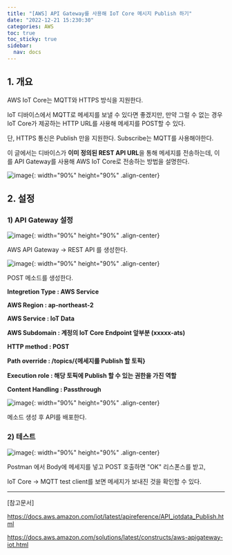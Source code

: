 ```yaml
---
title: "[AWS] API Gateway를 사용해 IoT Core 메시지 Publish 하기"
date: "2022-12-21 15:230:30"
categories: AWS
toc: true
toc_sticky: true
sidebar:
  nav: docs
---
```


## 1. 개요

AWS IoT Core는 MQTT와 HTTPS 방식을 지원한다.

IoT 디바이스에서 MQTT로 메세지를 보낼 수 있다면 좋겠지만, 만약 그럴 수 없는 경우 IoT Core가 제공하는 HTTP URL를 사용해 메세지를 POST할 수 있다.

단, HTTPS 통신은 Publish 만을 지원한다. Subscribe는 MQTT를 사용해야한다.

이 글에서는 디바이스가 **이미 정의된 REST API URL**을 통해 메세지를 전송하는데, 이를 API Gateway를 사용해 AWS IoT Core로 전송하는 방법을 설명한다.

![image](https://user-images.githubusercontent.com/60495897/208835472-efa1c769-f6d9-41b9-a6c1-14aa67c6b633.png){: width="90%" height="90%" .align-center}

## 2. 설정

### 1) API Gateway 설정

![image](https://user-images.githubusercontent.com/60495897/208826671-2533240a-59f7-4f51-b545-b8de7cede599.png){: width="90%" height="90%" .align-center}

AWS API Gateway -> REST API 를 생성한다.



![image](https://user-images.githubusercontent.com/60495897/208828773-a956c0dc-50c4-42fe-8d2d-4d6e7cb3d2fa.png){: width="90%" height="90%" .align-center}

POST 메소드를 생성한다.

**Integretion Type : AWS Service**

**AWS Region : ap-northeast-2**

**AWS Service : IoT Data**

**AWS Subdomain : 계정의 IoT Core Endpoint 앞부분 (xxxxx-ats)**

**HTTP method : POST**

**Path override : /topics/{메세지를 Publish 할 토픽}**

**Execution role : 해당 토픽에 Publish 할 수 있는 권한을 가진 역할**

**Content Handling : Passthrough**



![image](https://user-images.githubusercontent.com/60495897/208829390-2dc12c26-721c-4f36-b278-2d59cb0dfca6.png){: width="90%" height="90%" .align-center}

메소드 생성 후 API를 배포한다.



### 2) 테스트

![image](https://user-images.githubusercontent.com/60495897/208833013-0797cd8f-17a0-481e-8c08-6d6f4f14c064.png){: width="90%" height="90%" .align-center}

Postman 에서 Body에 메세지를 넣고 POST 호출하면 "OK" 리스폰스를 받고,

IoT Core -> MQTT test client를 보면 메세지가 보내진 것을 확인할 수 있다.



---

[참고문서]

https://docs.aws.amazon.com/iot/latest/apireference/API_iotdata_Publish.html

https://docs.aws.amazon.com/solutions/latest/constructs/aws-apigateway-iot.html
